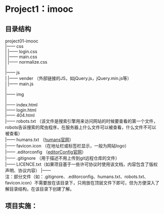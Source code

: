 Project1：imooc
===============

## 目录结构
 project01-imooc <br>
  |—— css <br>
  |    |—— login.css <br>
  |    |—— main.css <br>
  |    |—— normalize.css <br>
  | <br>
  |—— js <br>
  |    |—— vender （外部链接的JS，如jQuery.js，jQuery.min.js等） <br>
  |    |—— main.js <br>
  | <br>
  |—— img <br>
  | <br>
  |—— index.html <br>
  |—— login.html <br>
  |—— 404.html <br>
  |—— robots.txt （该文件是搜索引擎用来访问网站的时候要查看的第一个文件，robots告诉搜索的爬虫程序，在服务器上什么文件可以被查看，什么文件不可以被查看） <br>
  |—— humans.txt （[humans官网](http://humanstxt.org/)） <br>
  |—— favicon.icon （在地址栏或标签栏显示，一般为网站logo） <br>
  |—— .editorconfig （[editorConfig官网](http://editorconfig.org/)） <br>
  |—— .gitignore （用于描述不用上传到git远程仓库的文件）<br>
  |—— LICENCE.txt（如果项目基于一些许可协议时使用该文档，内容包含了版权声明、协议内容）
  |—— <br>
注：部分文件（如：.gitignore、.editorconfig、humans.txt、robots.txt、favicon.icon）不需要放在该目录下，只用放在顶层文件下即可，但为方便深入了解目录结构，在该目录下创建了解。

## 项目实施：
